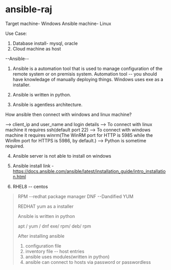 # ansible-raj
Target machine- Windows
Ansible machine- Linux

Use Case:
1. Database install- mysql, oracle
2. Cloud machine as host

--Ansible--
1. Ansible is a automation tool that is used to manage configuration of the remote system or on premisis system. 
Automation tool -- you should have knowledage  of manually deploying things.
Windows uses exe as a installer.

2. Ansible is written in python.

3. Ansible is agentless architecture.

How ansible then connect with windows and linux machine?

--> client_ip and user_name and login details
--> To connect with linux machine it requires ssh(default port 22)
--> To connect with windows machine it requires winrm(The WinRM port for HTTP is 5985 while the WinRm port for HTTPS is 5986, by default.)
--> Python is sometime required.

4. Ansible server is not able to install on windows

5. Ansible install link - https://docs.ansible.com/ansible/latest/installation_guide/intro_installation.html

6. RHEL8 -- centos
> RPM --redhat package manager 
> DNF --Dandified YUM
> 
> REDHAT yum as a installer
> 
> Ansible is written in python
> 
> apt / yum / dnf
> exe/ rpm/ deb/ rpm
> 
> After installing ansible
> 
> 1. configuration file
> 2. inventory file -- host entries
> 3. ansible uses modules(written in python)
> 4. ansible can connect to hosts via password or passwordless
